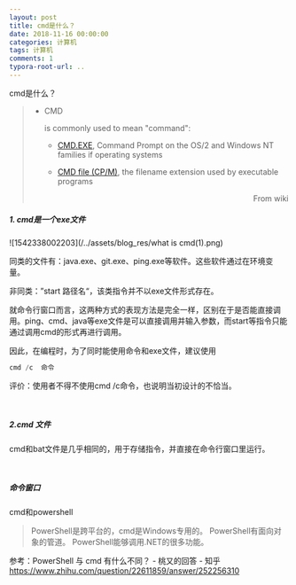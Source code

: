 ```yaml
---
layout: post
title: cmd是什么？
date: 2018-11-16 00:00:00
categories: 计算机
tags: 计算机
comments: 1
typora-root-url: ..
---
```


cmd是什么？

> - CMD
>
>    is commonly used to mean "command":
>
>   - [CMD.EXE](https://en.wikipedia.org/wiki/CMD.EXE), Command Prompt on the OS/2 and Windows NT families if operating systems
>
>   - [CMD file (CP/M)](https://en.wikipedia.org/wiki/CMD_file_(CP/M)), the filename extension used by executable programs
>
>     <div style="text-align: right">From wiki</div>



##### 1. cmd是一个exe文件

![1542338002203](/../assets/blog_res/what is cmd(1).png)

同类的文件有：java.exe、git.exe、ping.exe等软件。这些软件通过在环境变量。

非同类：”start 路径名“，该类指令并不以exe文件形式存在。 

就命令行窗口而言，这两种方式的表现方法是完全一样，区别在于是否能直接调用。ping、cmd、java等exe文件是可以直接调用并输入参数，而start等指令只能通过调用cmd的形式再进行调用。

因此，在编程时，为了同时能使用命令和exe文件，建议使用

```powershell
cmd /c  命令
```

评价：使用者不得不使用cmd /c命令，也说明当初设计的不恰当。

<br>

##### 2.cmd 文件

cmd和bat文件是几乎相同的，用于存储指令，并直接在命令行窗口里运行。

<br>

##### 命令窗口

cmd和powershell

> PowerShell是跨平台的，cmd是Windows专用的。
> PowerShell有面向对象的管道。
> PowerShell能够调用.NET的很多功能。

参考：PowerShell 与 cmd 有什么不同？ - 桃又的回答 - 知乎
https://www.zhihu.com/question/22611859/answer/252256310